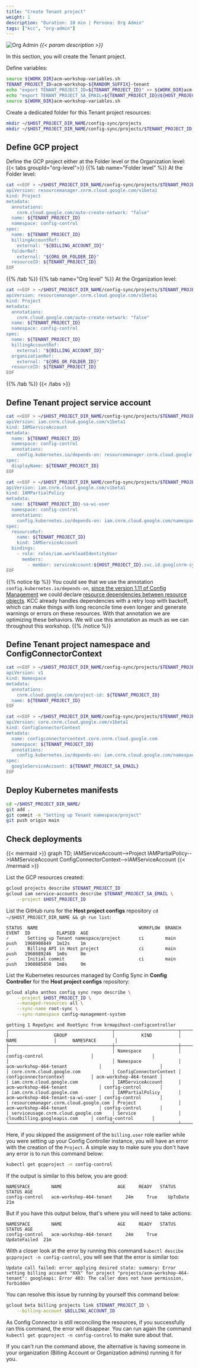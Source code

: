 ```yaml
---
title: "Create Tenant project"
weight: 1
description: "Duration: 10 min | Persona: Org Admin"
tags: ["kcc", "org-admin"]
---
```

![Org Admin](/images/org-admin.png)
_{{< param description >}}_

In this section, you will create the Tenant project. 

Define variables:
```Bash
source ${WORK_DIR}acm-workshop-variables.sh
TENANT_PROJECT_ID=acm-workshop-${RANDOM_SUFFIX}-tenant
echo "export TENANT_PROJECT_ID=${TENANT_PROJECT_ID}" >> ${WORK_DIR}acm-workshop-variables.sh
echo "export TENANT_PROJECT_SA_EMAIL=${TENANT_PROJECT_ID}@${HOST_PROJECT_ID}.iam.gserviceaccount.com" >> ${WORK_DIR}acm-workshop-variables.sh
source ${WORK_DIR}acm-workshop-variables.sh
```

Create a dedicated folder for this Tenant project resources:
```Bash
mkdir ~/$HOST_PROJECT_DIR_NAME/config-sync/projects
mkdir ~/$HOST_PROJECT_DIR_NAME/config-sync/projects/$TENANT_PROJECT_ID
```

## Define GCP project

Define the GCP project either at the Folder level or the Organization level:
{{< tabs groupId="org-level">}}
{{% tab name="Folder level" %}}
At the Folder level:
```Bash
cat <<EOF > ~/$HOST_PROJECT_DIR_NAME/config-sync/projects/$TENANT_PROJECT_ID/project.yaml
apiVersion: resourcemanager.cnrm.cloud.google.com/v1beta1
kind: Project
metadata:
  annotations:
    cnrm.cloud.google.com/auto-create-network: "false"
  name: ${TENANT_PROJECT_ID}
  namespace: config-control
spec:
  name: ${TENANT_PROJECT_ID}
  billingAccountRef:
    external: "${BILLING_ACCOUNT_ID}"
  folderRef:
    external: "${ORG_OR_FOLDER_ID}"
  resourceID: ${TENANT_PROJECT_ID}
EOF
```
{{% /tab %}}
{{% tab name="Org level" %}}
At the Organization level:
```Bash
cat <<EOF > ~/$HOST_PROJECT_DIR_NAME/config-sync/projects/$TENANT_PROJECT_ID/project.yaml
apiVersion: resourcemanager.cnrm.cloud.google.com/v1beta1
kind: Project
metadata:
  annotations:
    cnrm.cloud.google.com/auto-create-network: "false"
  name: ${TENANT_PROJECT_ID}
  namespace: config-control
spec:
  name: ${TENANT_PROJECT_ID}
  billingAccountRef:
    external: "${BILLING_ACCOUNT_ID}"
  organizationRef:
    external: "${ORG_OR_FOLDER_ID}"
  resourceID: ${TENANT_PROJECT_ID}
EOF
```
{{% /tab %}}
{{< /tabs >}}

## Define Tenant project service account

```Bash
cat <<EOF > ~/$HOST_PROJECT_DIR_NAME/config-sync/projects/$TENANT_PROJECT_ID/service-account.yaml
apiVersion: iam.cnrm.cloud.google.com/v1beta1
kind: IAMServiceAccount
metadata:
  name: ${TENANT_PROJECT_ID}
  namespace: config-control
  annotations:
    config.kubernetes.io/depends-on: resourcemanager.cnrm.cloud.google.com/namespaces/config-control/Project/${TENANT_PROJECT_ID}
spec:
  displayName: ${TENANT_PROJECT_ID}
EOF
```

```Bash
cat <<EOF > ~/$HOST_PROJECT_DIR_NAME/config-sync/projects/$TENANT_PROJECT_ID/workload-identity-user.yaml
apiVersion: iam.cnrm.cloud.google.com/v1beta1
kind: IAMPartialPolicy
metadata:
  name: ${TENANT_PROJECT_ID}-sa-wi-user
  namespace: config-control
  annotations:
    config.kubernetes.io/depends-on: iam.cnrm.cloud.google.com/namespaces/config-control/IAMServiceAccount/${TENANT_PROJECT_ID}
spec:
  resourceRef:
    name: ${TENANT_PROJECT_ID}
    kind: IAMServiceAccount
  bindings:
    - role: roles/iam.workloadIdentityUser
      members:
        - member: serviceAccount:${HOST_PROJECT_ID}.svc.id.goog[cnrm-system/cnrm-controller-manager-${TENANT_PROJECT_ID}]
EOF
```
{{% notice tip %}}
You could see that we use the annotation `config.kubernetes.io/depends-on`, [since the version 1.11 of Config Management](https://cloud.google.com/anthos-config-management/docs/release-notes#March_24_2022) we could declare [resource dependencies between resource objects](https://cloud.google.com/anthos-config-management/docs/how-to/declare-resource-dependency). KCC already handles dependencies with a retry loop with backoff, which can make things with long reconcile time even longer and generate warnings or errors on these resources. With that annotation we are optimizing these behaviors. We will use this annotation as much as we can throughout this workshop.
{{% /notice %}}

## Define Tenant project namespace and ConfigConnectorContext

```Bash
cat <<EOF > ~/$HOST_PROJECT_DIR_NAME/config-sync/projects/$TENANT_PROJECT_ID/namespace.yaml
apiVersion: v1
kind: Namespace
metadata:
  annotations:
    cnrm.cloud.google.com/project-id: ${TENANT_PROJECT_ID}
  name: ${TENANT_PROJECT_ID}
EOF
```

```Bash
cat <<EOF > ~/$HOST_PROJECT_DIR_NAME/config-sync/projects/$TENANT_PROJECT_ID/config-connector-context.yaml
apiVersion: core.cnrm.cloud.google.com/v1beta1
kind: ConfigConnectorContext
metadata:
  name: configconnectorcontext.core.cnrm.cloud.google.com
  namespace: ${TENANT_PROJECT_ID}
  annotations:
    config.kubernetes.io/depends-on: iam.cnrm.cloud.google.com/namespaces/config-control/IAMServiceAccount/${TENANT_PROJECT_ID}
spec:
  googleServiceAccount: ${TENANT_PROJECT_SA_EMAIL}
EOF
```

## Deploy Kubernetes manifests

```Bash
cd ~/$HOST_PROJECT_DIR_NAME/
git add .
git commit -m "Setting up Tenant namespace/project"
git push origin main
```

## Check deployments

{{< mermaid >}}
graph TD;
  IAMServiceAccount-->Project
  IAMPartialPolicy-->IAMServiceAccount
  ConfigConnectorContext-->IAMServiceAccount
{{< /mermaid >}}

List the GCP resources created:
```Bash
gcloud projects describe $TENANT_PROJECT_ID
gcloud iam service-accounts describe $TENANT_PROJECT_SA_EMAIL \
    --project $HOST_PROJECT_ID
```

List the GitHub runs for the **Host project configs** repository `cd ~/$HOST_PROJECT_DIR_NAME && gh run list`:
```Plaintext
STATUS  NAME                                      WORKFLOW  BRANCH  EVENT  ID          ELAPSED  AGE
✓       Setting up Tenant namespace/project       ci        main    push   1960908849  1m12s    1m
✓       Billing API in Host project               ci        main    push   1960889246  1m0s     8m
✓       Initial commit                            ci        main    push   1960885850  1m8s     9m
```

List the Kubernetes resources managed by Config Sync in **Config Controller** for the **Host project configs** repository:
```Bash
gcloud alpha anthos config sync repo describe \
    --project $HOST_PROJECT_ID \
    --managed-resources all \
    --sync-name root-sync \
    --sync-namespace config-management-system
```
```Plaintext
getting 1 RepoSync and RootSync from krmapihost-configcontroller
┌───────────────────────────────────────┬────────────────────────┬─────────────────────────────────┬──────────────────────┐
│                 GROUP                 │          KIND          │               NAME              │      NAMESPACE       │
├───────────────────────────────────────┼────────────────────────┼─────────────────────────────────┼──────────────────────┤
│                                       │ Namespace              │ config-control                  │                      │
│                                       │ Namespace              │ acm-workshop-464-tenant            │                      │
│ core.cnrm.cloud.google.com            │ ConfigConnectorContext │ configconnectorcontext          │ acm-workshop-464-tenant │
│ iam.cnrm.cloud.google.com             │ IAMServiceAccount      │ acm-workshop-464-tenant            │ config-control       │
│ iam.cnrm.cloud.google.com             │ IAMPartialPolicy       │ acm-workshop-464-tenant-sa-wi-user │ config-control       │
│ resourcemanager.cnrm.cloud.google.com │ Project                │ acm-workshop-464-tenant            │ config-control       │
│ serviceusage.cnrm.cloud.google.com    │ Service                │ cloudbilling.googleapis.com     │ config-control       │
└───────────────────────────────────────┴────────────────────────┴─────────────────────────────────┴──────────────────────┘
```

Here, if you skipped the assignment of the `billing.user` role earlier while you were setting up your Config Controller instance, you will have an error with the creation of the `Project`. A simple way to make sure you don't have any error is to run this command below:
```Bash
kubectl get gcpproject -n config-control
```

If the output is similar to this below, you are good:
```Plaintext
NAMESPACE        NAME                     AGE     READY   STATUS     STATUS AGE
config-control   acm-workshop-464-tenant     24m     True    UpToDate   21m
```

But if you have this output below, that's where you will need to take actions:
```Plaintext
NAMESPACE        NAME                     AGE     READY   STATUS        STATUS AGE
config-control   acm-workshop-464-tenant     24m     True    UpdateFailed  21m
```

With a closer look at the error by running this command `kubectl descibe gcpproject -n config-control`, you will see that the error is similar too:
```Plaintext
Update call failed: error applying desired state: summary: Error setting billing account "XXX" for project "projects/acm-workshop-464-tenant": googleapi: Error 403: The caller does not have permission, forbidden
```

You can resolve this issue by running by yourself this command below:
```Bash
gcloud beta billing projects link $TENANT_PROJECT_ID \
    --billing-account $BILLING_ACCOUNT_ID
```

As Config Connector is still reconciling the resources, if you successfully ran this command, the error will disappear. You can run again the command `kubectl get gcpproject -n config-control` to make sure about that.

If you can't run the command above, the alternative is having someone in your organization (Billing Account or Organization admins) running it for you.
